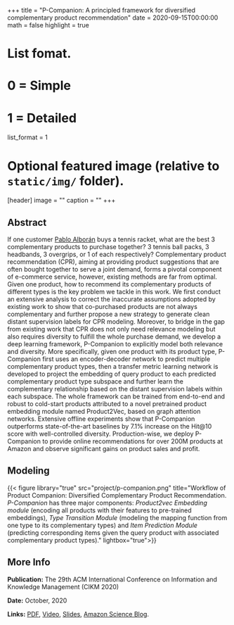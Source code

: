 +++
title = "P-Companion: A principled framework for diversified complementary product recommendation"
date = 2020-09-15T00:00:00
math = false
highlight = true

# List fomat.
#   0 = Simple
#   1 = Detailed
list_format = 1

# Optional featured image (relative to `static/img/` folder).
[header]
image = ""
caption = ""
+++

## Abstract

If one customer [Pablo Alborán](https://www.pabloalboran.es/) buys a tennis racket, what are the best 3 complementary products to purchase together? 3 tennis ball packs, 3 headbands, 3 overgrips, or 1 of each respectively? Complementary product recommendation (CPR), aiming at providing product suggestions that are often bought together to serve a joint demand, forms a pivotal component of e-commerce service, however, existing methods are far from optimal. Given one product, how to recommend its complementary products of different types is the key problem we tackle in this work. We first conduct an extensive analysis to correct the inaccurate assumptions adopted by existing work to show that co-purchased products are not always complementary and further propose a new strategy to generate clean distant supervision labels for CPR modeling. Moreover, to bridge in the gap from existing work that CPR does not only need relevance modeling but also requires diversity to fulfill the whole purchase demand, we develop a deep learning framework, P-Companion to explicitly model both relevance and diversity. More specifically, given one product with its product type, P-Companion first uses an encoder-decoder network to predict multiple complementary product types, then a transfer metric learning network is developed to project the embedding of query product to each predicted complementary product type subspace and further learn the complementary relationship based on the distant supervision labels within each subspace. The whole framework can be trained from end-to-end and robust to cold-start products attributed to a novel pretrained product embedding module named Product2Vec, based on graph attention networks. Extensive offline experiments show that P-Companion outperforms state-of-the-art baselines by 7.1% increase on the Hit@10 score with well-controlled diversity. Production-wise, we deploy P-Companion to provide online recommendations for over 200M products at Amazon and observe significant gains on product sales and profit.

## Modeling

{{< figure library="true" src="project/p-companion.png" title="Workflow of Product Companion: Diversified Complementary Product Recommendation. *P-Companion* has three major components: *Product2vec Embedding module* (encoding all products with their features to pre-trained embeddings), *Type Transition Module* (modeling the mapping function from one type to its complementary types) and *Item Prediction Module* (predicting corresponding items given the query product with associated complementary product types)." lightbox="true">}}

## More Info

**Publication:** The 29th ACM International Conference on Information and Knowledge Management (CIKM 2020)

**Date:** October, 2020

**Links:** [PDF](https://dl.acm.org/doi/10.1145/3340531.3412732), [Video](https://drive.google.com/file/d/1Q-9WvNu_UkP6t-FeO3JtE1qRCqVkxfbH/view?usp=sharing), [Slides](https://www.haojunheng.com/files/pubs/CIKM20-PCompanion-slides-shot.pdf), [Amazon Science Blog](https://www.amazon.science/blog/improving-complementary-product-recommendations). 
